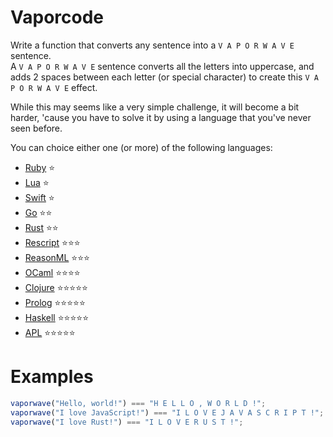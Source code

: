# Vaporcode

Write a function that converts any sentence into a `V A P O R W A V E` sentence. <br />
A `V A P O R W A V E` sentence converts all the letters into uppercase, and adds 2 spaces between each letter (or special character) to create this `V A P O R W A V E` effect.

While this may seems like a very simple challenge, it will become a bit harder, 'cause you have to solve it by using a language that you've never seen before.

You can choice either one (or more) of the following languages:

- [Ruby](https://www.ruby-lang.org) ⭐️
- [Lua](https://www.lua.org) ⭐️
- [Swift](https://swift.org) ⭐️
- [Go](https://golang.org) ⭐️⭐️
- [Rust](https://rust-lang.org) ⭐️⭐️
- [Rescript](https://www.rescript-lang.org) ⭐️⭐️⭐️
- [ReasonML](https://reasonml.github.io/) ⭐️⭐️⭐️
- [OCaml](https://ocaml.org) ⭐️⭐️⭐️⭐️
- [Clojure](https://clojure.org) ⭐️⭐️⭐️⭐️⭐️
- [Prolog](https://www.swi-prolog.org/) ⭐️⭐️⭐️⭐️⭐️
- [Haskell](https://haskell.org) ⭐️⭐️⭐️⭐️⭐️
- [APL](https://www.apl-lang.org) ⭐️⭐️⭐️⭐️⭐️

# Examples

```js
vaporwave("Hello, world!") === "H E L L O , W O R L D !";
vaporwave("I love JavaScript!") === "I L O V E J A V A S C R I P T !";
vaporwave("I love Rust!") === "I L O V E R U S T !";
```